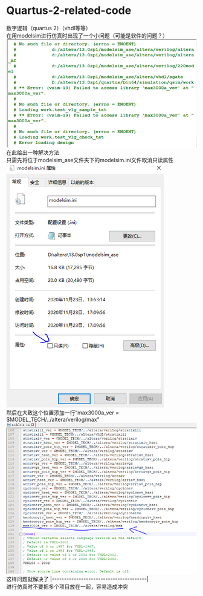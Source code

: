 # Quartus-2-related-code
数字逻辑（quartus 2）（vhdl等等）  
在用modelsim进行仿真时出现了一个小问题（可能是软件的问题？）  
![image](https://github.com/jydeppt/Quartus-2-related-code/blob/main/images/3.png)  
在此给出一种解决方法  
只需先将位于modelsim_ase文件夹下的modelsim.ini文件取消只读属性  
![image](https://github.com/jydeppt/Quartus-2-related-code/blob/main/images/1.PNG)  
然后在大致这个位置添加一行“max3000a_ver = $MODEL_TECH/../altera/verilog/max"  
![image](https://github.com/jydeppt/Quartus-2-related-code/blob/main/images/2.PNG)  
这样问题就解决了
|---------------------------------------|  
进行仿真时不要把多个项目放在一起，容易造成冲突
